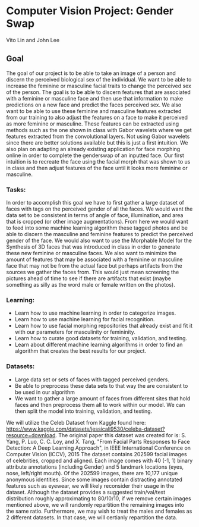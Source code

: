 # Computer Vision Project: Gender Swap

Vito Lin and John Lee

## Goal
The goal of our project is to be able to take an image of a person and discern the perceived biological sex of the individual. We want to be able to increase the feminine or masculine facial traits to change the perceived sex of the person. The goal is to be able to discern features that are associated with a feminine or masculine face and then use that information to make predictions on a new face and predict the faces perceived sex. We also want to be able to use these feminine and masculine features extracted from our training to also adjust the features on a face to make it perceived as more feminine or masculine.
These features can be extracted using methods such as the one shown in class with Gabor wavelets where we get features extracted from the convolutional layers. Not using Gabor wavelets since there are better solutions available but this is just a first intuition.
We also plan on adapting an already existing application for face morphing online in order to complete the genderswap of an inputted face. Our first intuition is to recreate the face using the facial morph that was shown to us in class and then adjust features of the face until it looks more feminine or masculine. 

### Tasks:
In order to accomplish this goal we have to first gather a large dataset of faces with tags on the perceived gender of all the faces. We would want the data set to be consistent in terms of angle of face, illumination, and area that is cropped (or other image augmentations). From here we would want to feed into some machine learning algorithm these tagged photos and be able to discern the masculine and feminine features to predict the perceived gender of the face. 
    We would also want to use the Morphable Model for the Synthesis of 3D faces that was introduced in class in order to generate these new feminine or masculine faces. 
    We also want to minimize the amount of features that may be associated with a feminine or masculine face that may not be from the actual face but perhaps artifacts from the sources we gather the faces from. This would just mean screening the pictures ahead of time to see if there are artifacts that exist (maybe something as silly as the word male or female written on the photos).

### Learning:
* Learn how to use machine learning in order to categorize images.
* Learn how to use machine learning for facial recognition.
* Learn how to use facial morphing repositories that already exist and fit it with our parameters for masculinity or femininity.
* Learn how to curate good datasets for training, validation, and testing. 
* Learn about different machine learning algorithms in order to find an algorithm that creates the best results for our project.

### Datasets:
* Large data set or sets of faces with tagged perceived genders.
* Be able to preprocess these data sets to that way the are consistent to be used in our algorithm
* We want to gather a large amount of faces from different sites that hold faces and then preprocess them all to work within our model. We can then split the model into training, validation, and testing.


We will utilize the Celeb Dataset from Kaggle found here: https://www.kaggle.com/datasets/jessicali9530/celeba-dataset?resource=download.
The original paper this dataset was created for is:
S. Yang, P. Luo, C. C. Loy, and X. Tang, "From Facial Parts Responses to Face Detection: A Deep Learning Approach", in IEEE International Conference on Computer Vision (ICCV), 2015
The dataset contains 202599 facial images of celebrities, cropped and aligned. Each image comes with 40 (-1, 1) binary attribute annotations (including Gender) and 5 landmark locations (eyes, nose, left/right mouth). Of the 202599 images, there are 10,177 unique anonymous identities.
Since some images contain distracting annotated features such as eyewear, we will likely reconsider their usage in the dataset.
Although the dataset provides a suggested train/val/test distribution roughly approximating to 80/10/10, if we remove certain images mentioned above, we will randomly repartition the remaining images into the same ratio. Furthermore, we may wish to treat the males and females as 2 different datasets. In that case, we will certianly repartition the data.